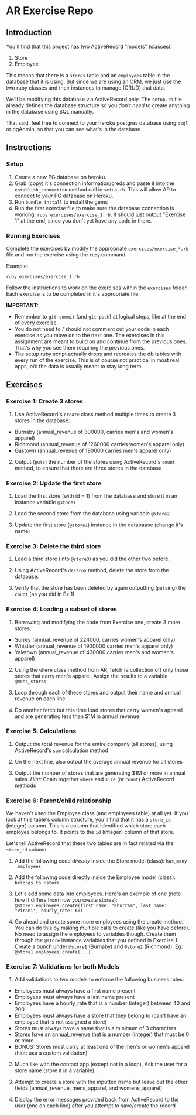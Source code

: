# AR Exercise Repo

## Introduction

You'll find that this project has two ActiveRecord "models" (classes):

1. Store
2. Employee

This means that there is a `stores` table and an `employees` table in the database that it is using. But since we are using an ORM, we just use the two ruby classes and their instances to manage (CRUD) that data.

We'll be modifying this database via ActiveRecord only. The `setup.rb` file already defines the database structure so you _don't need_ to create anything in the database using SQL manually.

That said, feel free to connect to your heroku postgres database using `psql` or pgAdmin, so that you can see what's in the database.

## Instructions

### Setup

1. Create a new PG database on heroku.
2. Grab (copy) it's connection information/creds and paste it into the `establish_connection` method call in `setup.rb`. This will allow AR to connect to *your* PG database on Heroku.
3. Run `bundle install` to install the gems
4. Run the first exercise file to make sure the database connection is working: `ruby exercises/exercise_1.rb`. It should just output "Exercise 1" at the end, since you don't yet have any code in there.

### Running Exercises

Complete the exercises by modify the appropriate `exercises/exercise_*.rb` file and run the exercise using the `ruby` command.

Example:

    ruby exercises/exercise_1.rb

Follow the instructions to work on the exercises within the `exercises` folder. Each exercise is to be completed in it's appropriate file.

**IMPORTANT:**

* Remember to `git commit` (and `git push`) at logical steps, like at the end of every exercise.
* You do not need to / should not comment out your code in each exercise as you move on to the next one. The exercises in this assignment are meant to build on and continue from the previous ones. That's why you see them requiring the previous ones.
* The setup ruby script actually drops and recreates the db tables with every run of the exercise. This is of course not practical in most real apps, b/c the data is usually meant to stay long term.

## Exercises

### Exercise 1: Create 3 stores

1. Use ActiveRecord's `create` class method multiple times to create 3 stores in the database:
  * Burnaby (annual_revenue of 300000, carries men's and women's apparel)
  * Richmond (annual_revenue of 1260000 carries women's apparel only)
  * Gastown (annual_revenue of 190000 carries men's apparel only)

2. Output (`puts`) the number of the stores using ActiveRecord's `count` method, to ensure that there are three stores in the database

### Exercise 2: Update the first store

1. Load the first store (with id = 1) from the database and store it in an instance variable `@store1`

2. Load the second store from the database using variable `@store2`

3. Update the first store (`@store1`) instance in the databaase (change it's name)

### Exercise 3: Delete the third store

1. Load a third store (into `@store3`) as you did the other two before.

2. Using ActiveRecord's `destroy` method, delete the store from the database.

3. Verify that the store has been deleted by again outputting (`puts`ing) the `count` (as you did in Ex 1)

### Exercise 4: Loading a subset of stores

1. Borrowing and modifying the code from Exercise one, create 3 more stores:
  * Surrey (annual_revenue of 224000, carries women's apparel only)
  * Whistler (annual_revenue of 1900000 carries men's apparel only)
  * Yaletown (annual_revenue of 430000 carries men's and women's apparel)

2. Using the `where` class method from AR, fetch (a collection of) only those stores that carry men's apparel. Assign the results to a variable `@mens_stores`

3. Loop through each of these stores and output their name and annual revenue on each line

4. Do another fetch but this time load stores that carry women's apparel and are generating less than $1M in annual revenue

### Exercise 5: Calculations

1. Output the total revenue for the entire company (all stores), using ActiveRecord's `sum` calculation method

2. On the next line, also output the average annual revenue for all stores

3. Output the number of stores that are generating $1M or more in annual sales. _Hint:_ Chain together `where` and `size` (or `count`) ActiveRecord methods

### Exercise 6: Parent/child relationship

We haven't used the Employee class (and employees table) at all yet. If you look at this table's column structure, you'll find that it has a `store_id` (integer) column. This is a column that identified which store each employee belongs to. It points to the `id` (integer) column of that store.

Let's tell ActiveRecord that these two tables are in fact related via the `store_id` column.

1. Add the following code _directly_ inside the Store model (class): `has_many :employees`

2. Add the following code directly inside the Employee model (class): `belongs_to :store`

3. Let's add some data into employees. Here's an example of one (note how it differs from how you create stores):
`@store1.employees.create(first_name: "Khurram", last_name: "Virani", hourly_rate: 60)`

4. Go ahead and create some more employees using the create method. You can do this by making multiple calls to create (like you have before). No need to assign the employees to variables though. Create them through the `@store` instance variables that you defined in Exercise 1. Create a bunch under `@store1` (Burnaby) and `@store2` (Richmond). Eg: `@store1.employees.create(...)`

### Exercise 7: Validations for both Models

1. Add validations to two models to enforce the following business rules:
  * Employees must always have a first name present
  * Employees must always have a last name present
  * Employees have a hourly_rate that is a number (integer) between 40 and 200
  * Employees must always have a store that they belong to (can't have an employee that is not assigned a store)
  * Stores must always have a name that is a minimum of 3 characters
  * Stores have an annual_revenue that is a number (integer) that must be 0 or more
  * BONUS: Stores must carry at least one of the men's or women's apparel (hint: use a custom validation)

2. Much like with the contact app (except not in a loop), Ask the user for a store name (store it in a variable)

3. Attempt to create a store with the inputted name but leave out the other fields (annual_revenue, mens_apparel, and womens_apparel)

4. Display the error messages provided back from ActiveRecord to the user (one on each line) after you attempt to save/create the record
